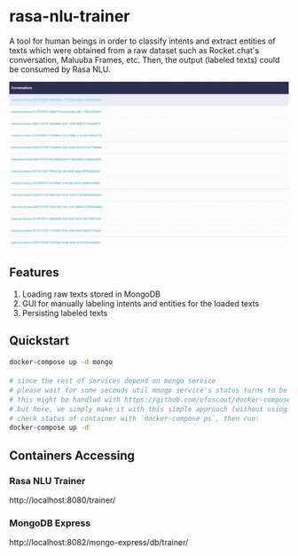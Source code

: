 # rasa-nlu-trainer
A tool for human beings in order to classify intents and extract entities of texts which were obtained from a raw dataset such as Rocket.chat's conversation, Maluuba Frames, etc. Then, the output (labeled texts) could be consumed by Rasa NLU.

<img src="images/rasa-nlu-trainer-customized.gif" />

## Features
1. Loading raw texts stored in MongoDB
2. GUI for manually labeling intents and entities for the loaded texts
3. Persisting labeled texts

## Quickstart

```bash
docker-compose up -d mongo

# since the rest of services depend on mongo service
# please wait for some seconds util mongo service's status turns to be healthy
# this might be handled with https://github.com/ufoscout/docker-compose-wait/
# but here, we simply make it with this simple approach (without using  more external tools) :D :D
# check status of container with `docker-compose ps`, then run:
docker-compose up -d
```

## Containers Accessing

### Rasa NLU Trainer
http://localhost:8080/trainer/

### MongoDB Express
http://localhost:8082/mongo-express/db/trainer/
